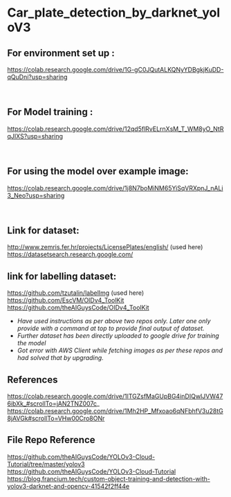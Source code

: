 # Car_plate_detection_by_darknet_yoloV3


## For environment set up :
https://colab.research.google.com/drive/1G-gC0JQutALKQNyYDBgkjKuDD-qQuDni?usp=sharing

</br>

## For Model training :
https://colab.research.google.com/drive/12qd5flRvELrnXsM_T_WM8yO_NtRqJIXS?usp=sharing

</br>

## For using the model over example image:
https://colab.research.google.com/drive/1j8N7boMiNM65YiSqVRXpnJ_nALi3_Neo?usp=sharing

</br>

## Link for dataset:
http://www.zemris.fer.hr/projects/LicensePlates/english/  (used here) </br>
https://datasetsearch.research.google.com/

## link for labelling dataset:

https://github.com/tzutalin/labelImg (used here) </br>
https://github.com/EscVM/OIDv4_ToolKit </br>
https://github.com/theAIGuysCode/OIDv4_ToolKit </br>

- *Have used instructions as per above two repos only. Later one only provide with a command at top to provide final output of dataset.*
- *Further dataset has been directly uploaded to google drive for training the model*
- *Got error with AWS Client while fetching images as per these repos and had solved that by upgrading.*

## References
https://colab.research.google.com/drive/1lTGZsfMaGUpBG4inDIQwIJVW476ibXk_#scrollTo=jAN2TNZ007c_ </br>
https://colab.research.google.com/drive/1Mh2HP_Mfxoao6qNFbhfV3u28tG8jAVGk#scrollTo=VHw00Cro8ONr  </br>

## File Repo Reference
https://github.com/theAIGuysCode/YOLOv3-Cloud-Tutorial/tree/master/yolov3   </br>
https://github.com/theAIGuysCode/YOLOv3-Cloud-Tutorial                       </br>
https://blog.francium.tech/custom-object-training-and-detection-with-yolov3-darknet-and-opencv-41542f2ff44e
